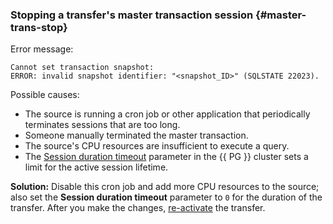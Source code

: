 ### Stopping a transfer's master transaction session {#master-trans-stop}

Error message:

```text
Cannot set transaction snapshot:
ERROR: invalid snapshot identifier: "<snapshot_ID>" (SQLSTATE 22023).
```

Possible causes:

* The source is running a cron job or other application that periodically terminates sessions that are too long.
* Someone manually terminated the master transaction.
* The source's CPU resources are insufficient to execute a query.
* The [Session duration timeout](../../../../managed-postgresql/concepts/settings-list.md#setting-session-duration-timeout) parameter in the {{ PG }} cluster sets a limit for the active session lifetime.

**Solution:** Disable this cron job and add more CPU resources to the source; also set the **Session duration timeout** parameter to `0` for the duration of the transfer. After you make the changes, [re-activate](../../../../data-transfer/operations/transfer.md#activate) the transfer.
